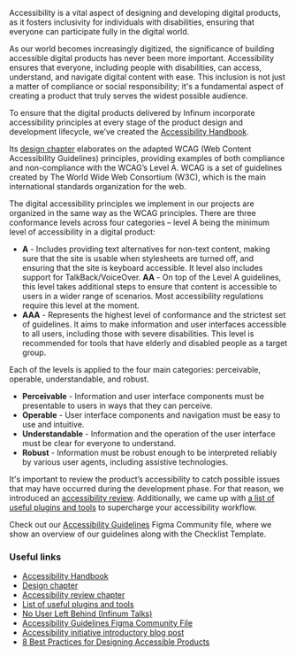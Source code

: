 Accessibility is a vital aspect of designing and developing digital products, as it fosters inclusivity for individuals with disabilities, ensuring that everyone can participate fully in the digital world.

As our world becomes increasingly digitized, the significance of building accessible digital products has never been more important. Accessibility ensures that everyone, including people with disabilities, can access, understand, and navigate digital content with ease. This inclusion is not just a matter of compliance or social responsibility; it's a fundamental aspect of creating a product that truly serves the widest possible audience.

To ensure that the digital products delivered by Infinum incorporate accessibility principles at every stage of the product design and development lifecycle, we’ve created the [Accessibility Handbook](https://infinum.com/handbook/accessibility).

Its [design chapter](https://infinum.com/handbook/accessibility/design/intro) elaborates on the adapted WCAG (Web Content Accessibility Guidelines) principles, providing examples of both compliance and non-compliance with the WCAG’s Level A. WCAG is a set of guidelines created by The World Wide Web Consortium (W3C), which is the main international standards organization for the web.

The digital accessibility principles we implement in our projects are organized in the same way as the WCAG principles. There are three conformance levels across four categories – level A being the minimum level of accessibility in a digital product:

- **A** - Includes providing text alternatives for non-text content, making sure that the site is usable when stylesheets are turned off, and ensuring that the site is keyboard accessible. It level also includes support for TalkBack/VoiceOver.
**AA** - On top of the Level A guidelines, this level takes additional steps to ensure that content is accessible to users in a wider range of scenarios. Most accessibility regulations require this level at the moment.
- **AAA** - Represents the highest level of conformance and the strictest set of guidelines. It aims to make information and user interfaces accessible to all users, including those with severe disabilities. This level is recommended for tools that have elderly and disabled people as a target group.

Each of the levels is applied to the four main categories: perceivable, operable, understandable, and robust.

- **Perceivable** - Information and user interface components must be presentable to users in ways that they can perceive.
- **Operable** - User interface components and navigation must be easy to use and intuitive.
- **Understandable** - Information and the operation of the user interface must be clear for everyone to understand.
- **Robust** - Information must be robust enough to be interpreted reliably by various user agents, including assistive technologies.

It's important to review the product’s accessibility to catch possible issues that may have occurred during the development phase. For that reason, we introduced an [accessibility review](https://infinum.com/handbook/accessibility/design/accessibility-review). Additionally, we came up with [a list of useful plugins and tools](https://infinum.com/handbook/accessibility/design/useful-plugins-and-tools) to supercharge your accessibility workflow.

Check out our [Accessibility Guidelines](https://www.figma.com/community/file/1162686263875105735) Figma Community file, where we show an overview of our guidelines along with the Checklist Template.

### Useful links

- [Accessibility Handbook](https://infinum.com/handbook/accessibility)
- [Design chapter](https://infinum.com/handbook/accessibility/design/intro)
- [Accessibility review chapter](https://infinum.com/handbook/accessibility/design/accessibility-review)
- [List of useful plugins and tools](https://infinum.com/handbook/accessibility/design/useful-plugins-and-tools)
- [No User Left Behind (Infinum Talks)](https://www.youtube.com/watch?v=3_1Qmu0Muo0)
- [Accessibility Guidelines Figma Community File](https://www.figma.com/community/file/1162686263875105735)
- [Accessibility initiative introductory blog post](https://infinum.com/blog/digital-product-accessibility/)
- [8 Best Practices for Designing Accessible Products](https://infinum.com/blog/digital-product-accessibility/)
